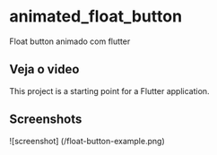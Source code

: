 # animated_float_button

Float button animado com flutter

## Veja o video

This project is a starting point for a Flutter application.

## Screenshots

![screenshot] (/float-button-example.png)
